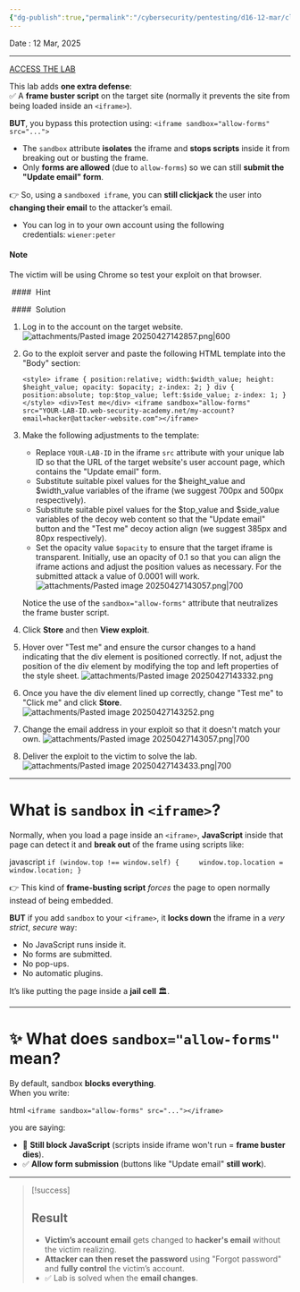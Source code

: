 ```yaml
---
{"dg-publish":true,"permalink":"/cybersecurity/pentesting/d16-12-mar/clickjacking-labs/lab3-clickjacking-with-a-frame-buster-script/"}
---
```




Date : 12 Mar, 2025

---

[ACCESS THE LAB](https://portswigger.net/academy/labs/launch/71c2bcc46f11be8e063fa976c68b2383fb1dfd04c1be432086d3f030159f15ae?referrer=%2fweb-security%2fclickjacking%2flab-frame-buster-script)

This lab adds **one extra defense**:  
✅ A **frame buster script** on the target site (normally it prevents the site from being loaded inside an `<iframe>`).

**BUT**, you bypass this protection using:
`<iframe sandbox="allow-forms" src="...">`

- The `sandbox` attribute **isolates** the iframe and **stops scripts** inside it from breaking out or busting the frame.
- Only **forms are allowed** (due to `allow-forms`) so we can still **submit the "Update email" form**.
    

👉 So, using a `sandboxed iframe`, you can **still clickjack** the user into **changing their email** to the attacker’s email.

- You can log in to your own account using the following credentials: `wiener:peter`

#### Note

The victim will be using Chrome so test your exploit on that browser.

 ####  Hint


 ####  Solution

1. Log in to the account on the target website.
![attachments/Pasted image 20250427142857.png|600](/img/user/Cybersecurity/Pentesting/D16_12%20Mar/attachments/Pasted%20image%2020250427142857.png)

2. Go to the exploit server and paste the following HTML template into the "Body" section:
    
    `<style> iframe { position:relative; width:$width_value; height: $height_value; opacity: $opacity; z-index: 2; } div { position:absolute; top:$top_value; left:$side_value; z-index: 1; } </style> <div>Test me</div> <iframe sandbox="allow-forms" src="YOUR-LAB-ID.web-security-academy.net/my-account?email=hacker@attacker-website.com"></iframe>`
3. Make the following adjustments to the template:
    
    - Replace `YOUR-LAB-ID` in the iframe `src` attribute with your unique lab ID so that the URL of the target website's user account page, which contains the "Update email" form.
    - Substitute suitable pixel values for the $height_value and $width_value variables of the iframe (we suggest 700px and 500px respectively).
    - Substitute suitable pixel values for the $top_value and $side_value variables of the decoy web content so that the "Update email" button and the "Test me" decoy action align (we suggest 385px and 80px respectively).
    - Set the opacity value `$opacity` to ensure that the target iframe is transparent. Initially, use an opacity of 0.1 so that you can align the iframe actions and adjust the position values as necessary. For the submitted attack a value of 0.0001 will work.
![attachments/Pasted image 20250427143057.png|700](/img/user/Cybersecurity/Pentesting/D16_12%20Mar/attachments/Pasted%20image%2020250427143057.png)
    
    Notice the use of the `sandbox="allow-forms"` attribute that neutralizes the frame buster script.
4. Click **Store** and then **View exploit**.
5. Hover over "Test me" and ensure the cursor changes to a hand indicating that the div element is positioned correctly. If not, adjust the position of the div element by modifying the top and left properties of the style sheet.
![attachments/Pasted image 20250427143332.png](/img/user/Cybersecurity/Pentesting/D16_12%20Mar/attachments/Pasted%20image%2020250427143332.png)
6. Once you have the div element lined up correctly, change "Test me" to "Click me" and click **Store**.
![attachments/Pasted image 20250427143252.png](/img/user/Cybersecurity/Pentesting/D16_12%20Mar/attachments/Pasted%20image%2020250427143252.png)
7. Change the email address in your exploit so that it doesn't match your own.
![attachments/Pasted image 20250427143057.png|700](/img/user/Cybersecurity/Pentesting/D16_12%20Mar/attachments/Pasted%20image%2020250427143057.png)
8. Deliver the exploit to the victim to solve the lab.
![attachments/Pasted image 20250427143433.png|700](/img/user/Cybersecurity/Pentesting/D16_12%20Mar/attachments/Pasted%20image%2020250427143433.png)

---
# What is `sandbox` in `<iframe>`?

Normally, when you load a page inside an `<iframe>`, **JavaScript** inside that page can detect it and **break out** of the frame using scripts like:

javascript
`if (window.top !== window.self) {     window.top.location = window.location; }`

👉 This kind of **frame-busting script** _forces_ the page to open normally instead of being embedded.

**BUT** if you add `sandbox` to your `<iframe>`, it **locks down** the iframe in a _very strict_, _secure_ way:

- No JavaScript runs inside it.
- No forms are submitted.
- No pop-ups.
- No automatic plugins.

It’s like putting the page inside a **jail cell** 🏛️.

---

# ✨ What does `sandbox="allow-forms"` mean?

By default, sandbox **blocks everything**.  
When you write:

html
`<iframe sandbox="allow-forms" src="..."></iframe>`

you are saying:

- 🛑 **Still block JavaScript** (scripts inside iframe won't run = **frame buster dies**).
- ✅ **Allow form submission** (buttons like "Update email" **still work**).

---


> [!success]
> ## Result
> 
> - **Victim’s account email** gets changed to **hacker's email** without the victim realizing.
> - **Attacker can then reset the password** using "Forgot password" and **fully control** the victim’s account.
> - ✅ Lab is solved when the **email changes**.

